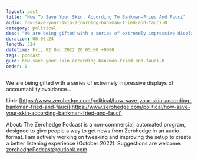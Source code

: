 ```yaml
---
layout: post
title: "How To Save Your Skin, According To Bankman-Fried And Fauci"
audio: how-save-your-skin-according-bankman-fried-and-fauci-0
category: political
desc: "We are being gifted with a series of extremely impressive displays of accountability avoidance..."
duration: 00:05:24
length: 324
datetime: Fri, 02 Dec 2022 20:05:00 +0000
tags: podcast
guid: how-save-your-skin-according-bankman-fried-and-fauci-0
order: 0
---
```

We are being gifted with a series of extremely impressive displays of accountability avoidance...

Link: [https://www.zerohedge.com/political/how-save-your-skin-according-bankman-fried-and-fauci](https://www.zerohedge.com/political/how-save-your-skin-according-bankman-fried-and-fauci)

About: The Zerohedge Podcast is a non-commercial, automated program, designed to give people a way to get news from Zerohedge in an audio format.  I am actively working on tweaking and improving the setup to create a better listening experience (October 2022).  Suggestions are welcome: [zerohedgePodcast@outlook.com](mailto:zerohedgePodcast@outlook.com)